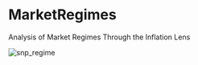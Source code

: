 # MarketRegimes
Analysis of Market Regimes Through the Inflation Lens

![snp_regime](https://raw.githubusercontent.com/rtalamas/MarketRegimes/main/snp_cpi_market_regimes.png)
